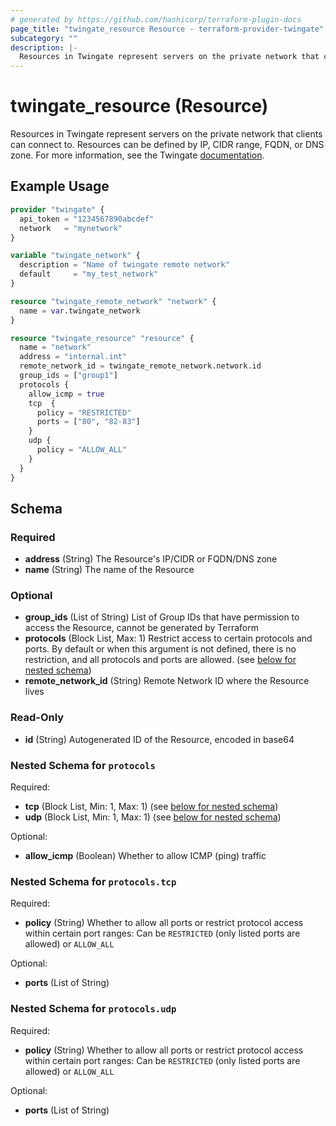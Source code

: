 ```yaml
---
# generated by https://github.com/hashicorp/terraform-plugin-docs
page_title: "twingate_resource Resource - terraform-provider-twingate"
subcategory: ""
description: |-
  Resources in Twingate represent servers on the private network that clients can connect to. Resources can be defined by IP, CIDR range, FQDN, or DNS zone. For more information, see the Twingate documentation https://docs.twingate.com/docs/resources-and-access-nodes.
---
```


# twingate_resource (Resource)

Resources in Twingate represent servers on the private network that clients can connect to. Resources can be defined by IP, CIDR range, FQDN, or DNS zone. For more information, see the Twingate [documentation](https://docs.twingate.com/docs/resources-and-access-nodes).

## Example Usage

```terraform
provider "twingate" {
  api_token = "1234567890abcdef"
  network   = "mynetwork"
}

variable "twingate_network" {
  description = "Name of twingate remote network"
  default     = "my_test_network"
}

resource "twingate_remote_network" "network" {
  name = var.twingate_network
}

resource "twingate_resource" "resource" {
  name = "network"
  address = "internal.int"
  remote_network_id = twingate_remote_network.network.id
  group_ids = ["group1"]
  protocols {
    allow_icmp = true
    tcp  {
      policy = "RESTRICTED"
      ports = ["80", "82-83"]
    }
    udp {
      policy = "ALLOW_ALL"
    }
  }
}
```

<!-- schema generated by tfplugindocs -->
## Schema

### Required

- **address** (String) The Resource's IP/CIDR or FQDN/DNS zone
- **name** (String) The name of the Resource

### Optional

- **group_ids** (List of String) List of Group IDs that have permission to access the Resource, cannot be generated by Terraform
- **protocols** (Block List, Max: 1) Restrict access to certain protocols and ports. By default or when this argument is not defined, there is no restriction, and all protocols and ports are allowed. (see [below for nested schema](#nestedblock--protocols))
- **remote_network_id** (String) Remote Network ID where the Resource lives

### Read-Only

- **id** (String) Autogenerated ID of the Resource, encoded in base64

<a id="nestedblock--protocols"></a>
### Nested Schema for `protocols`

Required:

- **tcp** (Block List, Min: 1, Max: 1) (see [below for nested schema](#nestedblock--protocols--tcp))
- **udp** (Block List, Min: 1, Max: 1) (see [below for nested schema](#nestedblock--protocols--udp))

Optional:

- **allow_icmp** (Boolean) Whether to allow ICMP (ping) traffic

<a id="nestedblock--protocols--tcp"></a>
### Nested Schema for `protocols.tcp`

Required:

- **policy** (String) Whether to allow all ports or restrict protocol access within certain port ranges: Can be `RESTRICTED` (only listed ports are allowed) or `ALLOW_ALL`

Optional:

- **ports** (List of String)


<a id="nestedblock--protocols--udp"></a>
### Nested Schema for `protocols.udp`

Required:

- **policy** (String) Whether to allow all ports or restrict protocol access within certain port ranges: Can be `RESTRICTED` (only listed ports are allowed) or `ALLOW_ALL`

Optional:

- **ports** (List of String)


